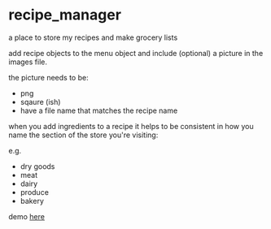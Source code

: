 # recipe_manager
a place to store my recipes and make grocery lists

add recipe objects to the menu object and include (optional) a picture in the images file.

the picture needs to be:
- png
- sqaure (ish)
- have a file name that matches the recipe name

when you add ingredients to a recipe it helps to be consistent in how you name the section of the store you're visiting:

e.g.

- dry goods
- meat
- dairy
- produce
- bakery

demo [here](https://petevermeer.github.io/recipe_manager/)

